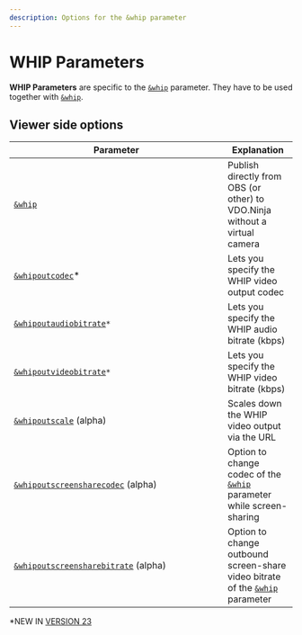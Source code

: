 ```yaml
---
description: Options for the &whip parameter
---
```


# WHIP Parameters

**WHIP Parameters** are specific to the [`&whip`](and-whip.md) parameter. They have to be used together with [`&whip`](and-whip.md).

## Viewer side options

<table><thead><tr><th width="364.57142857142856">Parameter</th><th>Explanation</th></tr></thead><tbody><tr><td><a href="and-whip.md"><code>&#x26;whip</code></a></td><td>Publish directly from OBS (or other) to VDO.Ninja without a virtual camera</td></tr><tr><td><a href="and-whipoutcodec.md"><code>&#x26;whipoutcodec</code></a>*</td><td>Lets you specify the WHIP video output codec</td></tr><tr><td><a href="and-whipoutaudiobitrate.md"><code>&#x26;whipoutaudiobitrate</code></a><code>*</code></td><td>Lets you specify the WHIP audio bitrate (kbps)</td></tr><tr><td><a href="and-whipoutvideobitrate.md"><code>&#x26;whipoutvideobitrate</code></a><code>*</code></td><td>Lets you specify the WHIP video bitrate (kbps)</td></tr><tr><td><a href="and-whipoutscale-alpha.md"><code>&#x26;whipoutscale</code></a> (alpha)</td><td>Scales down the WHIP video output via the URL</td></tr><tr><td><a href="and-whipoutscreensharecodec-alpha.md"><code>&#x26;whipoutscreensharecodec</code></a> (alpha)</td><td>Option to change codec of the <a href="and-whip.md"><code>&#x26;whip</code></a> parameter while screen-sharing</td></tr><tr><td><a href="and-whipoutscreensharebitrate-alpha.md"><code>&#x26;whipoutscreensharebitrate</code></a> (alpha)</td><td>Option to change outbound screen-share video bitrate of the <a href="and-whip.md"><code>&#x26;whip</code></a> parameter</td></tr></tbody></table>

\*NEW IN [VERSION 23](../../releases/v23.md)

